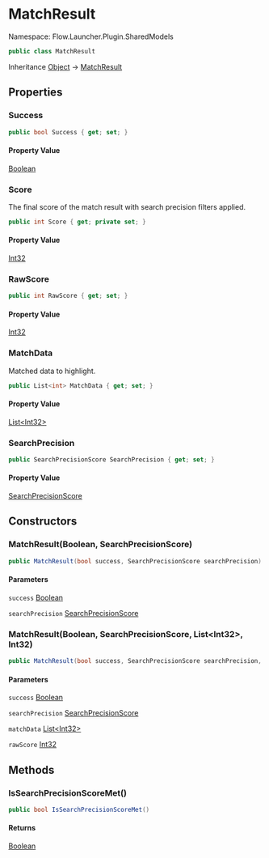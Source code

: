 # MatchResult

Namespace: Flow.Launcher.Plugin.SharedModels



```csharp
public class MatchResult
```

Inheritance [Object](https://docs.microsoft.com/en-us/dotnet/api/system.object) → [MatchResult](./flow.launcher.plugin.sharedmodels.matchresult.md)

## Properties

### **Success**



```csharp
public bool Success { get; set; }
```

#### Property Value

[Boolean](https://docs.microsoft.com/en-us/dotnet/api/system.boolean)<br>

### **Score**

The final score of the match result with search precision filters applied.

```csharp
public int Score { get; private set; }
```

#### Property Value

[Int32](https://docs.microsoft.com/en-us/dotnet/api/system.int32)<br>

### **RawScore**



```csharp
public int RawScore { get; set; }
```

#### Property Value

[Int32](https://docs.microsoft.com/en-us/dotnet/api/system.int32)<br>

### **MatchData**

Matched data to highlight.

```csharp
public List<int> MatchData { get; set; }
```

#### Property Value

[List&lt;Int32&gt;](https://docs.microsoft.com/en-us/dotnet/api/system.collections.generic.list-1)<br>

### **SearchPrecision**



```csharp
public SearchPrecisionScore SearchPrecision { get; set; }
```

#### Property Value

[SearchPrecisionScore](./flow.launcher.plugin.sharedmodels.searchprecisionscore.md)<br>

## Constructors

### **MatchResult(Boolean, SearchPrecisionScore)**



```csharp
public MatchResult(bool success, SearchPrecisionScore searchPrecision)
```

#### Parameters

`success` [Boolean](https://docs.microsoft.com/en-us/dotnet/api/system.boolean)<br>

`searchPrecision` [SearchPrecisionScore](./flow.launcher.plugin.sharedmodels.searchprecisionscore.md)<br>

### **MatchResult(Boolean, SearchPrecisionScore, List&lt;Int32&gt;, Int32)**



```csharp
public MatchResult(bool success, SearchPrecisionScore searchPrecision, List<int> matchData, int rawScore)
```

#### Parameters

`success` [Boolean](https://docs.microsoft.com/en-us/dotnet/api/system.boolean)<br>

`searchPrecision` [SearchPrecisionScore](./flow.launcher.plugin.sharedmodels.searchprecisionscore.md)<br>

`matchData` [List&lt;Int32&gt;](https://docs.microsoft.com/en-us/dotnet/api/system.collections.generic.list-1)<br>

`rawScore` [Int32](https://docs.microsoft.com/en-us/dotnet/api/system.int32)<br>

## Methods

### **IsSearchPrecisionScoreMet()**



```csharp
public bool IsSearchPrecisionScoreMet()
```

#### Returns

[Boolean](https://docs.microsoft.com/en-us/dotnet/api/system.boolean)<br>
